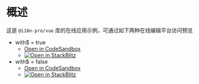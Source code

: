 
# 概述
这是 `@i18n-pro/vue` 库的在线应用示例，可通过如下两种在线编辑平台访问预览
* with$ = true
   * [Open in CodeSandbox](https://codesandbox.io/p/github/i18n-pro/vue-demo/main?file=README_zh-CN.md)
   * [![Open in StackBlitz](https://developer.stackblitz.com/img/open_in_stackblitz_small.svg "Open in StackBlitz")](https://stackblitz.com/github/i18n-pro/vue-demo/#main?file=README_zh-CN.md)
* with$ = false
   * [Open in CodeSandbox](https://codesandbox.io/p/github/i18n-pro/vue-demo/simple?file=README_zh-CN.md)
   * [![Open in StackBlitz](https://developer.stackblitz.com/img/open_in_stackblitz_small.svg "Open in StackBlitz")](https://stackblitz.com/github/i18n-pro/vue-demo/tree/simple?file=README_zh-CN.md)

